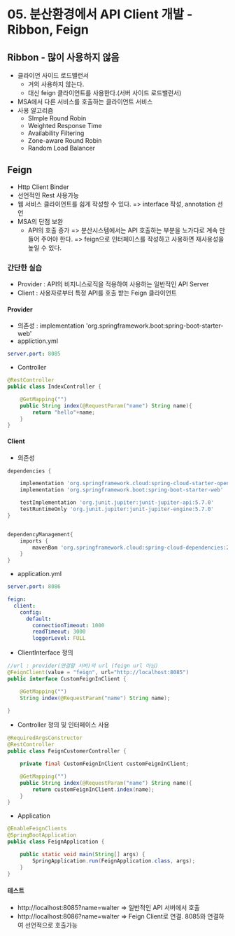 # 05. 분산환경에서 API Client 개발 - Ribbon, Feign

## Ribbon - 많이 사용하지 않음

- 클라이언 사이드 로드밸런서
  - 거의 사용하지 않는다.
  - 대신 feign 클라이언트를 사용한다.(서버 사이드 로드밸런서)
- MSA에서 다른 서비스를 호출하는 클라이언트 서비스
- 사용 알고리즘
  - SImple Round Robin
  - Weighted Response Time
  - Availability Filtering
  - Zone-aware Round Robin
  - Random Load Balancer

## Feign

- Http Client Binder
- 선언적인 Rest 사용가능
- 웹 서비스 클라이언트를 쉽게 작성할 수 있다. => interface 작성, annotation 선언 
- MSA의 단점 보완
  - API의 호출 증가 => 분산시스템에서는 API 호출하는 부분을 노가다로 계속 만들어 주어야 한다. => feign으로 인터페이스를 작성하고 사용하면 재사용성을 높일 수 있다.

### 간단한 실습

- Provider : API의 비지니스로직을 적용하여 사용하는 일반적인 API Server
- Client : 사용자로부터 특정 API를 호출 받는 Feign 클라이언트

#### Provider

- 의존성 : implementation 'org.springframework.boot:spring-boot-starter-web'
- appliction.yml

```yml
server.port: 8085
```

- Controller

```java
@RestController
public class IndexController {

    @GetMapping("")
    public String index(@RequestParam("name") String name){
        return "hello"+name;
    }
}
```

#### Client

- 의존성

```groovy
dependencies {

    implementation 'org.springframework.cloud:spring-cloud-starter-openfeign'
    implementation 'org.springframework.boot:spring-boot-starter-web'

    testImplementation 'org.junit.jupiter:junit-jupiter-api:5.7.0'
    testRuntimeOnly 'org.junit.jupiter:junit-jupiter-engine:5.7.0'
}


dependencyManagement{
    imports {
        mavenBom 'org.springframework.cloud:spring-cloud-dependencies:2020.0.1'
    }
}
```

- application.yml

```yml
server.port: 8086

feign:
  client:
    config:
      default:
        connectionTimeout: 1000
        readTimeout: 3000
        loggerLevel: FULL

```

- ClientInterface 정의

```java
//url : provider(연결할 서버)의 url (feign url 아님)
@FeignClient(value = "feign", url="http://localhost:8085")
public interface CustomFeignInClient {

    @GetMapping("")
    String index(@RequestParam("name") String name);

}
```

- Controller 정의 및 인터페이스 사용

```java
@RequiredArgsConstructor
@RestController
public class FeignCustomerController {

    private final CustomFeignInClient customFeignInClient;

    @GetMapping("")
    public String index(@RequestParam("name") String name){
        return customFeignInClient.index(name);
    }
}
```

- Application

```java
@EnableFeignClients
@SpringBootApplication
public class FeignApplication {

    public static void main(String[] args) {
        SpringApplication.run(FeignApplication.class, args);
    }
}
```

#### 테스트

- http://localhost:8085?name=walter => 일반적인 API 서버에서 호출
- http://localhost:8086?name=walter => Feign Client로 연결. 8085와 연결하여 선언적으로 호출가능

